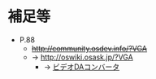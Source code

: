 # 補足等

- P.88  
  - ~~http://community.osdev.info/?VGA~~  
  - → http://oswiki.osask.jp/?VGA  
    - → [ビデオDAコンバータ](http://oswiki.osask.jp/?VGA#o2d4bfd3)  


